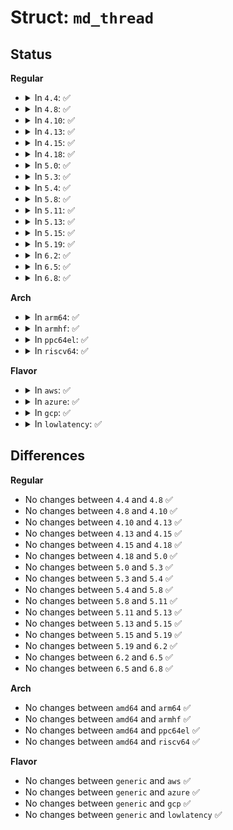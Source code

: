 # Struct: <code>md_thread</code>

## Status
<b>Regular</b>
<ul>
<li>
<details>
<summary>In <code>4.4</code>: ✅</summary>

```c
struct md_thread {
    void (*run)(struct md_thread *);
    struct mddev *mddev;
    wait_queue_head_t wqueue;
    long unsigned int flags;
    struct task_struct *tsk;
    long unsigned int timeout;
    void *private;
};
```
</details>
</li>
<li>
<details>
<summary>In <code>4.8</code>: ✅</summary>

```c
struct md_thread {
    void (*run)(struct md_thread *);
    struct mddev *mddev;
    wait_queue_head_t wqueue;
    long unsigned int flags;
    struct task_struct *tsk;
    long unsigned int timeout;
    void *private;
};
```
</details>
</li>
<li>
<details>
<summary>In <code>4.10</code>: ✅</summary>

```c
struct md_thread {
    void (*run)(struct md_thread *);
    struct mddev *mddev;
    wait_queue_head_t wqueue;
    long unsigned int flags;
    struct task_struct *tsk;
    long unsigned int timeout;
    void *private;
};
```
</details>
</li>
<li>
<details>
<summary>In <code>4.13</code>: ✅</summary>

```c
struct md_thread {
    void (*run)(struct md_thread *);
    struct mddev *mddev;
    wait_queue_head_t wqueue;
    long unsigned int flags;
    struct task_struct *tsk;
    long unsigned int timeout;
    void *private;
};
```
</details>
</li>
<li>
<details>
<summary>In <code>4.15</code>: ✅</summary>

```c
struct md_thread {
    void (*run)(struct md_thread *);
    struct mddev *mddev;
    wait_queue_head_t wqueue;
    long unsigned int flags;
    struct task_struct *tsk;
    long unsigned int timeout;
    void *private;
};
```
</details>
</li>
<li>
<details>
<summary>In <code>4.18</code>: ✅</summary>

```c
struct md_thread {
    void (*run)(struct md_thread *);
    struct mddev *mddev;
    wait_queue_head_t wqueue;
    long unsigned int flags;
    struct task_struct *tsk;
    long unsigned int timeout;
    void *private;
};
```
</details>
</li>
<li>
<details>
<summary>In <code>5.0</code>: ✅</summary>

```c
struct md_thread {
    void (*run)(struct md_thread *);
    struct mddev *mddev;
    wait_queue_head_t wqueue;
    long unsigned int flags;
    struct task_struct *tsk;
    long unsigned int timeout;
    void *private;
};
```
</details>
</li>
<li>
<details>
<summary>In <code>5.3</code>: ✅</summary>

```c
struct md_thread {
    void (*run)(struct md_thread *);
    struct mddev *mddev;
    wait_queue_head_t wqueue;
    long unsigned int flags;
    struct task_struct *tsk;
    long unsigned int timeout;
    void *private;
};
```
</details>
</li>
<li>
<details>
<summary>In <code>5.4</code>: ✅</summary>

```c
struct md_thread {
    void (*run)(struct md_thread *);
    struct mddev *mddev;
    wait_queue_head_t wqueue;
    long unsigned int flags;
    struct task_struct *tsk;
    long unsigned int timeout;
    void *private;
};
```
</details>
</li>
<li>
<details>
<summary>In <code>5.8</code>: ✅</summary>

```c
struct md_thread {
    void (*run)(struct md_thread *);
    struct mddev *mddev;
    wait_queue_head_t wqueue;
    long unsigned int flags;
    struct task_struct *tsk;
    long unsigned int timeout;
    void *private;
};
```
</details>
</li>
<li>
<details>
<summary>In <code>5.11</code>: ✅</summary>

```c
struct md_thread {
    void (*run)(struct md_thread *);
    struct mddev *mddev;
    wait_queue_head_t wqueue;
    long unsigned int flags;
    struct task_struct *tsk;
    long unsigned int timeout;
    void *private;
};
```
</details>
</li>
<li>
<details>
<summary>In <code>5.13</code>: ✅</summary>

```c
struct md_thread {
    void (*run)(struct md_thread *);
    struct mddev *mddev;
    wait_queue_head_t wqueue;
    long unsigned int flags;
    struct task_struct *tsk;
    long unsigned int timeout;
    void *private;
};
```
</details>
</li>
<li>
<details>
<summary>In <code>5.15</code>: ✅</summary>

```c
struct md_thread {
    void (*run)(struct md_thread *);
    struct mddev *mddev;
    wait_queue_head_t wqueue;
    long unsigned int flags;
    struct task_struct *tsk;
    long unsigned int timeout;
    void *private;
};
```
</details>
</li>
<li>
<details>
<summary>In <code>5.19</code>: ✅</summary>

```c
struct md_thread {
    void (*run)(struct md_thread *);
    struct mddev *mddev;
    wait_queue_head_t wqueue;
    long unsigned int flags;
    struct task_struct *tsk;
    long unsigned int timeout;
    void *private;
};
```
</details>
</li>
<li>
<details>
<summary>In <code>6.2</code>: ✅</summary>

```c
struct md_thread {
    void (*run)(struct md_thread *);
    struct mddev *mddev;
    wait_queue_head_t wqueue;
    long unsigned int flags;
    struct task_struct *tsk;
    long unsigned int timeout;
    void *private;
};
```
</details>
</li>
<li>
<details>
<summary>In <code>6.5</code>: ✅</summary>

```c
struct md_thread {
    void (*run)(struct md_thread *);
    struct mddev *mddev;
    wait_queue_head_t wqueue;
    long unsigned int flags;
    struct task_struct *tsk;
    long unsigned int timeout;
    void *private;
};
```
</details>
</li>
<li>
<details>
<summary>In <code>6.8</code>: ✅</summary>

```c
struct md_thread {
    void (*run)(struct md_thread *);
    struct mddev *mddev;
    wait_queue_head_t wqueue;
    long unsigned int flags;
    struct task_struct *tsk;
    long unsigned int timeout;
    void *private;
};
```
</details>
</li>
</ul>
<b>Arch</b>
<ul>
<li>
<details>
<summary>In <code>arm64</code>: ✅</summary>

```c
struct md_thread {
    void (*run)(struct md_thread *);
    struct mddev *mddev;
    wait_queue_head_t wqueue;
    long unsigned int flags;
    struct task_struct *tsk;
    long unsigned int timeout;
    void *private;
};
```
</details>
</li>
<li>
<details>
<summary>In <code>armhf</code>: ✅</summary>

```c
struct md_thread {
    void (*run)(struct md_thread *);
    struct mddev *mddev;
    wait_queue_head_t wqueue;
    long unsigned int flags;
    struct task_struct *tsk;
    long unsigned int timeout;
    void *private;
};
```
</details>
</li>
<li>
<details>
<summary>In <code>ppc64el</code>: ✅</summary>

```c
struct md_thread {
    void (*run)(struct md_thread *);
    struct mddev *mddev;
    wait_queue_head_t wqueue;
    long unsigned int flags;
    struct task_struct *tsk;
    long unsigned int timeout;
    void *private;
};
```
</details>
</li>
<li>
<details>
<summary>In <code>riscv64</code>: ✅</summary>

```c
struct md_thread {
    void (*run)(struct md_thread *);
    struct mddev *mddev;
    wait_queue_head_t wqueue;
    long unsigned int flags;
    struct task_struct *tsk;
    long unsigned int timeout;
    void *private;
};
```
</details>
</li>
</ul>
<b>Flavor</b>
<ul>
<li>
<details>
<summary>In <code>aws</code>: ✅</summary>

```c
struct md_thread {
    void (*run)(struct md_thread *);
    struct mddev *mddev;
    wait_queue_head_t wqueue;
    long unsigned int flags;
    struct task_struct *tsk;
    long unsigned int timeout;
    void *private;
};
```
</details>
</li>
<li>
<details>
<summary>In <code>azure</code>: ✅</summary>

```c
struct md_thread {
    void (*run)(struct md_thread *);
    struct mddev *mddev;
    wait_queue_head_t wqueue;
    long unsigned int flags;
    struct task_struct *tsk;
    long unsigned int timeout;
    void *private;
};
```
</details>
</li>
<li>
<details>
<summary>In <code>gcp</code>: ✅</summary>

```c
struct md_thread {
    void (*run)(struct md_thread *);
    struct mddev *mddev;
    wait_queue_head_t wqueue;
    long unsigned int flags;
    struct task_struct *tsk;
    long unsigned int timeout;
    void *private;
};
```
</details>
</li>
<li>
<details>
<summary>In <code>lowlatency</code>: ✅</summary>

```c
struct md_thread {
    void (*run)(struct md_thread *);
    struct mddev *mddev;
    wait_queue_head_t wqueue;
    long unsigned int flags;
    struct task_struct *tsk;
    long unsigned int timeout;
    void *private;
};
```
</details>
</li>
</ul>

## Differences
<b>Regular</b>
<ul>
<li>
No changes between <code>4.4</code> and <code>4.8</code> ✅
</li>
<li>
No changes between <code>4.8</code> and <code>4.10</code> ✅
</li>
<li>
No changes between <code>4.10</code> and <code>4.13</code> ✅
</li>
<li>
No changes between <code>4.13</code> and <code>4.15</code> ✅
</li>
<li>
No changes between <code>4.15</code> and <code>4.18</code> ✅
</li>
<li>
No changes between <code>4.18</code> and <code>5.0</code> ✅
</li>
<li>
No changes between <code>5.0</code> and <code>5.3</code> ✅
</li>
<li>
No changes between <code>5.3</code> and <code>5.4</code> ✅
</li>
<li>
No changes between <code>5.4</code> and <code>5.8</code> ✅
</li>
<li>
No changes between <code>5.8</code> and <code>5.11</code> ✅
</li>
<li>
No changes between <code>5.11</code> and <code>5.13</code> ✅
</li>
<li>
No changes between <code>5.13</code> and <code>5.15</code> ✅
</li>
<li>
No changes between <code>5.15</code> and <code>5.19</code> ✅
</li>
<li>
No changes between <code>5.19</code> and <code>6.2</code> ✅
</li>
<li>
No changes between <code>6.2</code> and <code>6.5</code> ✅
</li>
<li>
No changes between <code>6.5</code> and <code>6.8</code> ✅
</li>
</ul>
<b>Arch</b>
<ul>
<li>
No changes between <code>amd64</code> and <code>arm64</code> ✅
</li>
<li>
No changes between <code>amd64</code> and <code>armhf</code> ✅
</li>
<li>
No changes between <code>amd64</code> and <code>ppc64el</code> ✅
</li>
<li>
No changes between <code>amd64</code> and <code>riscv64</code> ✅
</li>
</ul>
<b>Flavor</b>
<ul>
<li>
No changes between <code>generic</code> and <code>aws</code> ✅
</li>
<li>
No changes between <code>generic</code> and <code>azure</code> ✅
</li>
<li>
No changes between <code>generic</code> and <code>gcp</code> ✅
</li>
<li>
No changes between <code>generic</code> and <code>lowlatency</code> ✅
</li>
</ul>

